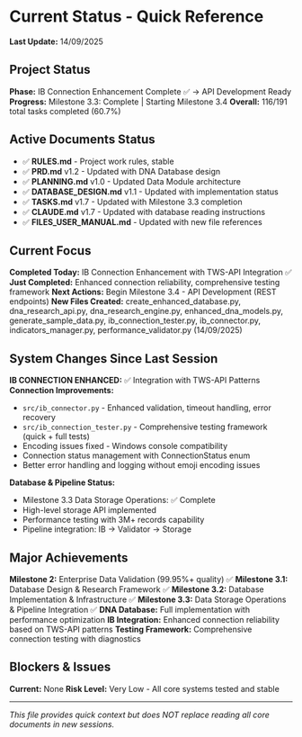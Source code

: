 # Current Status - Quick Reference
**Last Update:** 14/09/2025

## Project Status
**Phase:** IB Connection Enhancement Complete ✅ → API Development Ready
**Progress:** Milestone 3.3: Complete | Starting Milestone 3.4
**Overall:** 116/191 total tasks completed (60.7%)

## Active Documents Status
- ✅ **RULES.md** - Project work rules, stable
- ✅ **PRD.md** v1.2 - Updated with DNA Database design
- ✅ **PLANNING.md** v1.0 - Updated Data Module architecture
- ✅ **DATABASE_DESIGN.md** v1.1 - Updated with implementation status
- ✅ **TASKS.md** v1.7 - Updated with Milestone 3.3 completion
- ✅ **CLAUDE.md** v1.7 - Updated with database reading instructions
- ✅ **FILES_USER_MANUAL.md** - Updated with new file references

## Current Focus
**Completed Today:** IB Connection Enhancement with TWS-API Integration ✅
**Just Completed:** Enhanced connection reliability, comprehensive testing framework
**Next Actions:** Begin Milestone 3.4 - API Development (REST endpoints)
**New Files Created:** create_enhanced_database.py, dna_research_api.py, dna_research_engine.py, enhanced_dna_models.py, generate_sample_data.py, ib_connection_tester.py, ib_connector.py, indicators_manager.py, performance_validator.py (14/09/2025)

## System Changes Since Last Session
**IB CONNECTION ENHANCED:** ✅ Integration with TWS-API Patterns
**Connection Improvements:**
- `src/ib_connector.py` - Enhanced validation, timeout handling, error recovery
- `src/ib_connection_tester.py` - Comprehensive testing framework (quick + full tests)
- Encoding issues fixed - Windows console compatibility
- Connection status management with ConnectionStatus enum
- Better error handling and logging without emoji encoding issues

**Database & Pipeline Status:**
- Milestone 3.3 Data Storage Operations: ✅ Complete
- High-level storage API implemented
- Performance testing with 3M+ records capability
- Pipeline integration: IB → Validator → Storage

## Major Achievements
**Milestone 2:** Enterprise Data Validation (99.95%+ quality) ✅
**Milestone 3.1:** Database Design & Research Framework ✅
**Milestone 3.2:** Database Implementation & Infrastructure ✅
**Milestone 3.3:** Data Storage Operations & Pipeline Integration ✅
**DNA Database:** Full implementation with performance optimization
**IB Integration:** Enhanced connection reliability based on TWS-API patterns
**Testing Framework:** Comprehensive connection testing with diagnostics

## Blockers & Issues
**Current:** None
**Risk Level:** Very Low - All core systems tested and stable

---
*This file provides quick context but does NOT replace reading all core documents in new sessions.*